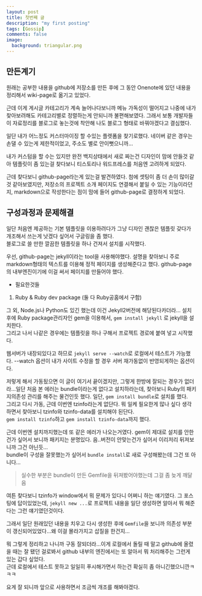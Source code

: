 ```yaml
---
layout: post
title: 첫번째 글
description: "my first posting"
tags: [Gossip]
comments: false
image:
  background: triangular.png
---
```


## 만든계기
원래는 공부한 내용을 github에 저장소를 만든 후에 그 동안 Onenote에 있던 내용을 정리해서 wiki-page로 옮기고 있었다.  

근데 이게 게시글 카테고리가 계속 늘어나다보니까 메뉴 가독성이 떨어지고 나중에 내가 찾아보려해도 카테고리별로 정렬하는게 안되니까 불편해보였다. 그래서 보통 개발자들이 자료정리를 블로그로 놓는것에 착안해 나도 블로그 형태로 바꿔야겠다고 결심했다.  

일단 내가 어느정도 커스터마이징 할 수있는 플렛폼을 찾기로했다. 네이버 같은 경우는 손댈 수 있는게 제한적이었고, 주소도 별로 안이뻣으니까...  

내가 커스텀을 할 수는 있지만 완전 백지상태에서 새로 짜는건 디자인이 맘에 안들것 같아 템플릿이 좀 있는걸 찾다보니 티스토리나 워드프레스를 처음엔 고려하게 되었다.  

근데 찾다보니 github-page라는게 있는걸 발견하였다. 첨에 셋팅이 좀 더 손이 많이갈 것 같아보였지만, 저장소의 프로젝트 소개 페이지도 연결해서 붙일 수 있는 기능이라던지, markdown으로 작성한다는 점이 맘에 들어 github-page로 결정하게 되었다.
  
## 구성과정과 문제해결
일단 처음엔 제공하는 기본 템플릿을 이용하려다가 그냥 디자인 괜찮은 템플릿 갖다가 개조해서 쓰는게 낫겠다 싶어서 구글링을 좀 했다.  
블로그로 쓸 만한 깔끔한 템플릿을 하나 건져서 설치를 시작했다.  

우선, github-page는 jekyll이라는 tool을 사용해야했다. 설명을 찾아보니 주로 markdown형태의 텍스트를 이용해 정적 페이지를 생성해준다고 했다. github-page의 내부엔진이기에 이걸 써서 페이지를 만들어야 했다.  
- 필요한것들
1. Ruby & Ruby dev package (둘 다 Ruby공홈에서 구함)

그 외, Node.js나 Python도 있긴 했는데 이건 Jekyll2버전에 해당된다카더라...
설치 후에 Ruby package관리자인 gem을 이용해서, `gem install jekyll` 로 jekyll을 설치한다.  
그리고 나서 나같은 경우에는 템플릿을 하나 구해서 프로젝트 경로에 붙여 넣고 시작했다.  

웹서버가 내장되있다고 하므로 `jekyll serve --watch`로 로컬에서 테스트가 가능했다. --watch 옵션이 내가 사이트 수정을 할 경우 서버 재가동없이 반영되게하는 옵션이다.  

저렇게 해서 가동됬으면 이 글이 여기서 끝이겠지만, 그렇게 한방에 잘되는 경우가 없더라...일단 처음 본 에러는 bundle이라는게 없다고 설치하라는데, 찾아보니 Ruby의 패키지의존성 관리를 해주는 물건인듯 했다. 일단, `gem install bundle`로 설치를 했다.  
그리고 다시 가동, 근데 이번엔 tzinfo라는게 없단다. 뭐 일케 필요한게 많나 싶다 생각하면서 찾아보니 tzinfo와 tzinfo-data를 설치해야 된단다.  
`gem install tzinfo`하고 `gem install tzinfo-data`까지 했다.  

근데 이번엔 설치까지했는데 또 같은 에러가 나오는거였다. gem이 제대로 설치를 안한건가 싶어서 보니까 패키지는 분명있다. 음..버전이 안맞는건가 싶어서 이리저리 뒤져보니까 그건 아닌듯...  
bundle이 구성을 잘못했는가 싶어서 `bundle install`로 새로 구성해봤는데 그건 또 아니다...  
> 실수한 부분은 bundle이 만든 Gemfile을 뒤져봤어야했는데 그걸 좀 늦게 깨달음  

여튼 찾다보니 tzinfo가 window에서 뭐 문제가 있다니 어쩌니 하는 얘기였다. 그 포스팅에 답이있었는데, `jekyll new ...`로 프로젝트 내용을 일단 생성하면 알아서 뭐 해준다는 그런 얘기였던것이다.  

그래서 일단 원래있던 내용을 치우고 다시 생성한 후에 `Gemfile`을 보니까 의존성 부분이 갱신되어있었다...왜 이걸 몰라가지고 삽질을 한건지...  

뭐 그렇게 정리하고 나니까 구동 잘되더라...이게 로컬에서 돌릴 때 말고 github에 올렸을 때는 잘 됐던 걸로봐서 github 내부의 엔진에서는 또 알아서 뭐 처리해주는 그런게 있는 갑다 싶었다.  
근데 로컬에서 테스트 못하고 일일히 푸시해가면서 하는건 확실히 좀 아니긴했으니깐ㅋㅋㅋ  

요게 잘 되니까 앞으로 사용하면서 조금씩 개조를 해봐야겠다.